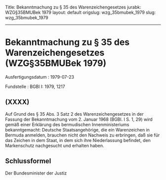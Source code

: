 Title: Bekanntmachung zu § 35 des Warenzeichengesetzes
jurabk: WZG§35BMUBek 1979
layout: default
origslug: wzg_35bmubek_1979
slug: wzg_35bmubek_1979

---

# Bekanntmachung zu § 35 des Warenzeichengesetzes (WZG§35BMUBek 1979)

Ausfertigungsdatum
:   1979-07-23

Fundstelle
:   BGBl I: 1979, 1217



## (XXXX)

Auf Grund des § 35 Abs. 3 Satz 2 des Warenzeichengesetzes in der
Fassung der Bekanntmachung vom 2. Januar 1968 (BGBl. I S. 1, 29) wird
gemäß einer Erklärung des bermudischen Innenministeriums
bekanntgemacht:
Deutsche Staatsangehörige, die ein Warenzeichen in Bermuda anmelden,
brauchen nicht den Nachweis zu erbringen, daß sie für das Zeichen in
dem Staat, in dem sich ihre Niederlassung befindet, den Markenschutz
nachgesucht und erhalten haben.


## Schlussformel

Der Bundesminister der Justiz

